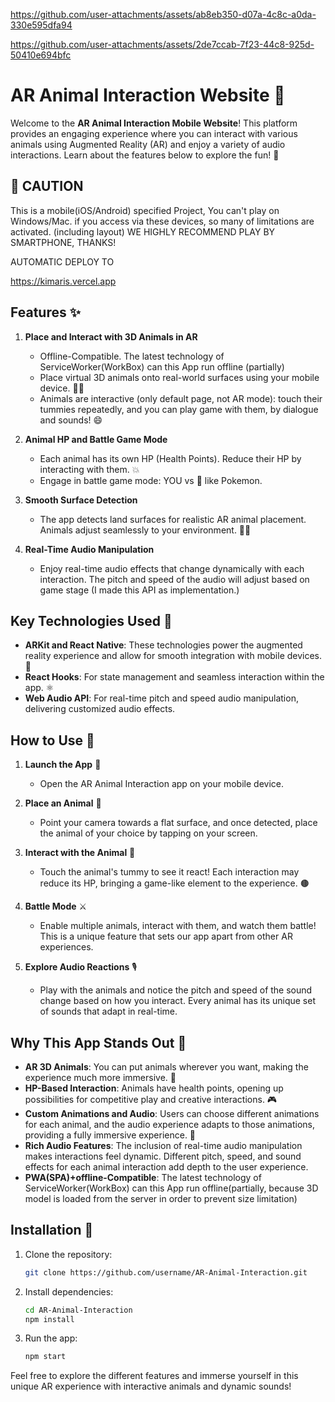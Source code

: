 

https://github.com/user-attachments/assets/ab8eb350-d07a-4c8c-a0da-330e595dfa94


https://github.com/user-attachments/assets/2de7ccab-7f23-44c8-925d-50410e694bfc


# AR Animal Interaction Website 🐾

Welcome to the **AR Animal Interaction Mobile Website**! This platform provides an engaging experience where you can interact with various animals using Augmented Reality (AR) and enjoy a variety of audio interactions. Learn about the features below to explore the fun! 🚀

## 🚀 CAUTION
This is a mobile(iOS/Android) specified Project, You can't play on Windows/Mac. if you access via these devices, so many of limitations are activated. (including layout) WE HIGHLY RECOMMEND PLAY BY SMARTPHONE, THANKS!

AUTOMATIC DEPLOY TO

https://kimaris.vercel.app

## Features ✨

1. **Place and Interact with 3D Animals in AR**
   - Offline-Compatible. The latest technology of ServiceWorker(WorkBox) can this App run offline (partially)
   - Place virtual 3D animals onto real-world surfaces using your mobile device. 🐘🐅
   - Animals are  interactive (only default page, not AR mode): touch their tummies repeatedly, and you can play game with them, by dialogue and sounds! 😄

2. **Animal HP and Battle Game Mode**

   - Each animal has its own HP (Health Points). Reduce their HP by interacting with them. 💥
   - Engage in battle game mode: YOU vs 🐯 like Pokemon.

3. **Smooth Surface Detection**

   - The app detects land surfaces for realistic AR animal placement. Animals adjust seamlessly to your environment. 📀✨

4. **Real-Time Audio Manipulation**

   - Enjoy real-time audio effects that change dynamically with each interaction. The pitch and speed of the audio will adjust based on game stage (I made this API as implementation.)

## Key Technologies Used 🚀

- **ARKit and React Native**: These technologies power the augmented reality experience and allow for smooth integration with mobile devices. 📱
- **React Hooks**: For state management and seamless interaction within the app. ⚛️
- **Web Audio API**: For real-time pitch and speed audio manipulation, delivering customized audio effects.

## How to Use 🐾

1. **Launch the App** 🚀

   - Open the AR Animal Interaction app on your mobile device.

2. **Place an Animal** 🐅

   - Point your camera towards a flat surface, and once detected, place the animal of your choice by tapping on your screen.

3. **Interact with the Animal** 👋

   - Touch the animal's tummy to see it react! Each interaction may reduce its HP, bringing a game-like element to the experience. 🟤

4. **Battle Mode** ⚔️

   - Enable multiple animals, interact with them, and watch them battle! This is a unique feature that sets our app apart from other AR experiences.

5. **Explore Audio Reactions** 🎙️

   - Play with the animals and notice the pitch and speed of the sound change based on how you interact. Every animal has its unique set of sounds that adapt in real-time.

## Why This App Stands Out 🌟

- **AR 3D Animals**: You can put animals wherever you want, making the experience much more immersive. 🐾
- **HP-Based Interaction**: Animals have health points, opening up possibilities for competitive play and creative interactions. 🎮
- **Custom Animations and Audio**: Users can choose different animations for each animal, and the audio experience adapts to those animations, providing a fully immersive experience. 🎵
- **Rich Audio Features**: The inclusion of real-time audio manipulation makes interactions feel dynamic. Different pitch, speed, and sound effects for each animal interaction add depth to the user experience.
- **PWA(SPA)+offline-Compatible**: The latest technology of ServiceWorker(WorkBox) can this App run offline(partially, because 3D model is loaded from the server in order to prevent size limitation)
## Installation 📱

1. Clone the repository:

   ```bash
   git clone https://github.com/username/AR-Animal-Interaction.git
   ```

2. Install dependencies:

   ```bash
   cd AR-Animal-Interaction
   npm install
   ```

3. Run the app:

   ```bash
   npm start
   ```

Feel free to explore the different features and immerse yourself in this unique AR experience with interactive animals and dynamic sounds!

